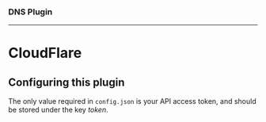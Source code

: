 ### DNS Plugin
---
# CloudFlare
## Configuring this plugin

The only value required in `config.json` is your API access token, and should be stored under the key *token*.
